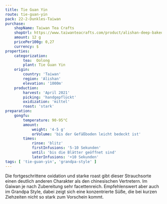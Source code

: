 ```yaml
---
title: Tie Guan Yin
route: tie-guan-yin
pack: 22-2-Dunkles-Taiwan
purchase:
    shopName: Taiwan Tea Crafts
    shopUrl: https://www.taiwanteacrafts.com/product/alishan-deep-baked-tieguanyin-oolong-tea/?attribute_pa_weight=250-g-8-82-oz-save-20&v=3a52f3c22ed6
    amount: 12 g
    pricePer100g: 0,27
    currency: $
properties:
    categorization:
        tea:  Oolong
        plant: Tie Guan Yin
    origin:
        country: 'Taiwan'
        region: 'Alishan'
        elevation: '1000m'
    production:
        harvest: 'April 2021'
        picking: 'handgepflückt'
        oxidization: 'mittel'
        roast: 'stark'
preparation:
    gongfu:
        temperature: 90-95°C
        amount:
            weight: '4-5 g'
            orVolume: 'bis der Gefäßboden leicht bedeckt ist'
        times:
            rinse: 'blitz'
            firstInfusions: '5-10 Sekunden'
            until: 'bis die Blätter geöffnet sind'
            laterInfusions: '+10 Sekunden'
tags: [ 'tie-guan-yin', 'grandpa-style' ]
---
```

Die fortgeschrittene oxidation und starke roast gibt dieser Strauchsorte einen deutlich anderen Charakter als den chinesischen Vertretern. Im Gaiwan je nach Zubereitung sehr facettenreich. Empfehlenswert aber auch im Grandpa Style, dabei zeigt sich eine konzentrierte Süße, die bei kurzen Ziehzeiten nicht so stark zum Vorschein kommt.